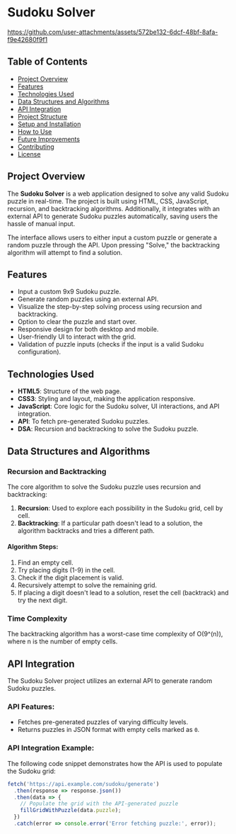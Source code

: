 
# Sudoku Solver
https://github.com/user-attachments/assets/572be132-6dcf-48bf-8afa-f9e42680f9f1
## Table of Contents
- [Project Overview](#project-overview)
- [Features](#features)
- [Technologies Used](#technologies-used)
- [Data Structures and Algorithms](#data-structures-and-algorithms)
- [API Integration](#api-integration)
- [Project Structure](#project-structure)
- [Setup and Installation](#setup-and-installation)
- [How to Use](#how-to-use)
- [Future Improvements](#future-improvements)
- [Contributing](#contributing)
- [License](#license)

## Project Overview
The **Sudoku Solver** is a web application designed to solve any valid Sudoku puzzle in real-time. The project is built using HTML, CSS, JavaScript, recursion, and backtracking algorithms. Additionally, it integrates with an external API to generate Sudoku puzzles automatically, saving users the hassle of manual input.

The interface allows users to either input a custom puzzle or generate a random puzzle through the API. Upon pressing "Solve," the backtracking algorithm will attempt to find a solution.

## Features
- Input a custom 9x9 Sudoku puzzle.
- Generate random puzzles using an external API.
- Visualize the step-by-step solving process using recursion and backtracking.
- Option to clear the puzzle and start over.
- Responsive design for both desktop and mobile.
- User-friendly UI to interact with the grid.
- Validation of puzzle inputs (checks if the input is a valid Sudoku configuration).

## Technologies Used
- **HTML5**: Structure of the web page.
- **CSS3**: Styling and layout, making the application responsive.
- **JavaScript**: Core logic for the Sudoku solver, UI interactions, and API integration.
- **API**: To fetch pre-generated Sudoku puzzles.
- **DSA**: Recursion and backtracking to solve the Sudoku puzzle.

## Data Structures and Algorithms
### Recursion and Backtracking
The core algorithm to solve the Sudoku puzzle uses recursion and backtracking:
1. **Recursion**: Used to explore each possibility in the Sudoku grid, cell by cell.
2. **Backtracking**: If a particular path doesn't lead to a solution, the algorithm backtracks and tries a different path.

#### Algorithm Steps:
1. Find an empty cell.
2. Try placing digits (1-9) in the cell.
3. Check if the digit placement is valid.
4. Recursively attempt to solve the remaining grid.
5. If placing a digit doesn't lead to a solution, reset the cell (backtrack) and try the next digit.

### Time Complexity
The backtracking algorithm has a worst-case time complexity of O(9^(n)), where n is the number of empty cells.

## API Integration
The Sudoku Solver project utilizes an external API to generate random Sudoku puzzles.

### API Features:
- Fetches pre-generated puzzles of varying difficulty levels.
- Returns puzzles in JSON format with empty cells marked as `0`.

### API Integration Example:
The following code snippet demonstrates how the API is used to populate the Sudoku grid:
```javascript
fetch('https://api.example.com/sudoku/generate')
  .then(response => response.json())
  .then(data => {
    // Populate the grid with the API-generated puzzle
    fillGridWithPuzzle(data.puzzle);
  })
  .catch(error => console.error('Error fetching puzzle:', error));
